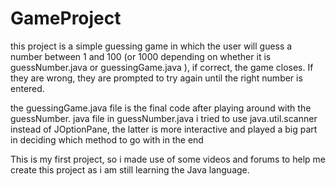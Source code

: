 # GameProject

this project is a simple guessing game in which the user will guess a number between 1 and 100 (or 1000 depending on whether it is guessNumber.java or guessingGame.java ), if correct, the game closes. 
If they are wrong, they are prompted to try again until the right number is entered.

the guessingGame.java file is the final code after playing around with the guessNumber. java file
in guessNumber.java i tried to use java.util.scanner instead of JOptionPane, the latter is more interactive and played a big part in deciding which method to go with in the end


This is my first project, so i made use of some videos and forums to help me create this project as i am still learning the Java language.
